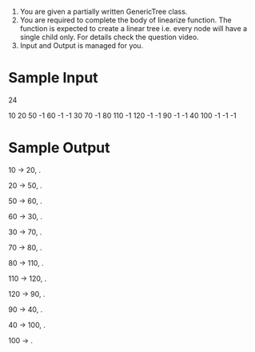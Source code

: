 1. You are given a partially written GenericTree class.
2. You are required to complete the body of linearize function. The function is expected to create a linear tree i.e. every node will have a single child only. For details check the question video.
3. Input and Output is managed for you.



# Sample Input

24

10 20 50 -1 60 -1 -1 30 70 -1 80 110 -1 120 -1 -1 90 -1 -1 40 100 -1 -1 -1

# Sample Output

10 -> 20, .

20 -> 50, .

50 -> 60, .

60 -> 30, .

30 -> 70, .

70 -> 80, .

80 -> 110, .

110 -> 120, .

120 -> 90, .

90 -> 40, .

40 -> 100, .

100 -> .